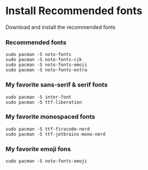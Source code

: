 # Install Recommended fonts
Download and install the recommended fonts
### Recommended fonts
```
sudo pacman -S noto-fonts
sudo pacman -S noto-fonts-cjk
sudo pacman -S noto-fonts-emoji
sudo pacman -S noto-fonts-extra
```
### My favorite sans-serif & serif fonts
```
sudo pacman -S inter-font
sudo pacman -S ttf-liberation
```
### My favorite monospaced fonts
```
sudo pacman -S ttf-firacode-nerd
sudo pacman -S ttf-jetbrains-mono-nerd
```
### My favorite emoji fons
```
sudo pacman -S noto-fonts-emoji
```
